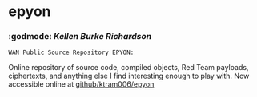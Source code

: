 # epyon

### :godmode: *Kellen Burke Richardson*

    WAN Public Source Repository EPYON:

  Online repository of source code, compiled objects, Red Team payloads, ciphertexts, and anything else I find interesting enough to play with.  Now accessible online at [github/ktram006/epyon](https://github.com/ktram006/epyon/)






